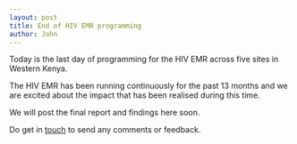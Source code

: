 ```yaml
---
layout: post
title: End of HIV EMR programming
author: John
---
```


Today is the last day of programming for the HIV EMR across five sites in Western Kenya.

The HIV EMR has been running continuously for the past 13 months and we are excited about the impact that has been realised during this time.

We will post the final report and findings here soon.

Do get in [touch](/contact) to send any comments or feedback.







